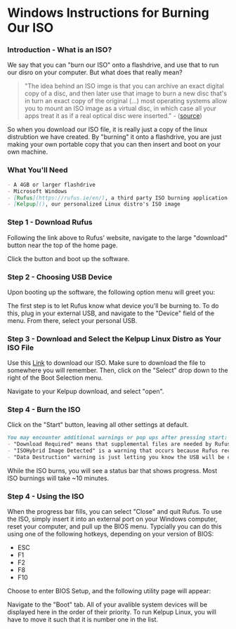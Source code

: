 # Windows Instructions for Burning Our ISO

### Introduction - What is an ISO?
We say that you can "burn our ISO" onto a flashdrive, and use that to run our disro on your computer. But what does that really mean? 

> "The idea behind an ISO imge is that you can archive an exact digital copy of a disc, and then later use that image to burn a new disc that's in turn an exact copy of the original (...) most operating systems allow you to mount an ISO image as a virtual disc, in which case all your apps treat it as if a real optical disc were inserted." - ([source](https://www.howtogeek.com/356714/what-is-an-iso-file-and-how-do-i-open-one/))

So when you download our ISO file, it is really just a copy of the linux distrubtion we have created. By "burning" it onto a flashdrive, you are just making your own portable copy that you can then insert and boot on your own machine.

### What You'll Need
```markdown
- A 4GB or larger flashdrive
- Microsoft Windows
- [Rufus](https://rufus.ie/en/), a third party ISO burning application
- [Kelpup](), our personalized Linux distro's ISO image
```

### Step 1 - Download Rufus

Following the link above to Rufus' website, navigate to the large "download" button near the top of the home page. 

<!-- <img src="kelpie-1000.jpeg" alt="hi" class="inline"/> -->

Click the button and boot up the software. 

### Step 2 - Choosing USB Device

Upon booting up the software, the following option menu will greet you:

<!-- <img src="kelpie-1000.jpeg" alt="hi" class="inline"/> -->

The first step is to let Rufus know what device you'll be burning to. To do this, plug in your external USB, and navigate to the "Device" field of the menu. From there, select your personal USB. 

### Step 3 - Download and Select the Kelpup Linux Distro as Your ISO File

Use this [Link](https://github.com/orgs/kelpup/repositories) to download our ISO. Make sure to download the file to somewhere you will remember. Then, click on the "Select" drop down to the right of the Boot Selection menu. 

<!-- <img src="kelpie-1000.jpeg" alt="hi" class="inline"/> -->

Navigate to your Kelpup download, and select "open". 

### Step 4 - Burn the ISO

Click on the "Start" button, leaving all other settings at default. 

<!-- <img src="kelpie-1000.jpeg" alt="hi" class="inline"/> -->

```markdown
You may encounter additional warnings or pop ups after pressing start:
- "Download Required" means that supplemental files are needed by Rufus to burn your ISO. Simply press "Ok".
- "ISOHybrid Image Detected" is a warning that occurs because Rufus recognizes your ISO as being compatable with CDs. Simply select the "Write in ISO Image Mode" bubble and continue. 
- "Data Destruction" warning is just letting you know the USB will be completely wiped of all previous content.  
```

While the ISO burns, you will see a status bar that shows progress. Most ISO burnings will take ~10 minutes. 

<!-- <img src="kelpie-1000.jpeg" alt="hi" class="inline"/> -->

### Step 4 - Using the ISO

When the progress bar fills, you can select "Close" and quit Rufus. To use the ISO, simply insert it into an external port on your Windows computer, reset your computer, and pull up the BIOS menu. Typcially you can do this using one of the following hotkeys, depending on your version of BIOS:
- ESC
- F1
- F2
- F8
- F10

Choose to enter BIOS Setup, and the following utility page will appear:

<!-- <img src="kelpie-1000.jpeg" alt="hi" class="inline"/> -->

Navigate to the "Boot" tab. All of your avalible system devices will be displayed here in the order of their priority. To run Kelpup Linux, you will have to move it such that it is number one in the list. 
